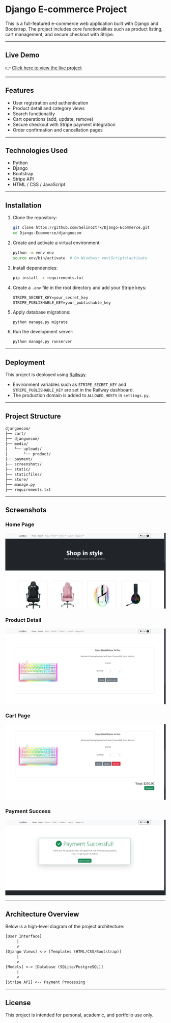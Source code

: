 # Django E-commerce Project

This is a full-featured e-commerce web application built with Django and Bootstrap. The project includes core functionalities such as product listing, cart management, and secure checkout with Stripe.

---

## Live Demo

👉 [Click here to view the live project](https://django-ecommerce-production-96f5.up.railway.app)

---

## Features

* User registration and authentication
* Product detail and category views
* Search functionality
* Cart operations (add, update, remove)
* Secure checkout with Stripe payment integration
* Order confirmation and cancellation pages

---

## Technologies Used

* Python
* Django
* Bootstrap
* Stripe API
* HTML / CSS / JavaScript

---

## Installation

1. Clone the repository:

   ```bash
   git clone https://github.com/Selinoztrk/Django-Ecommerce.git
   cd Django-Ecommerce/djangoecom
   ```

2. Create and activate a virtual environment:

   ```bash
   python -m venv env
   source env/bin/activate  # On Windows: env\Scripts\activate
   ```

3. Install dependencies:

   ```bash
   pip install -r requirements.txt
   ```

4. Create a `.env` file in the root directory and add your Stripe keys:

   ```env
   STRIPE_SECRET_KEY=your_secret_key
   STRIPE_PUBLISHABLE_KEY=your_publishable_key
   ```

5. Apply database migrations:

   ```bash
   python manage.py migrate
   ```

6. Run the development server:

   ```bash
   python manage.py runserver
   ```

---

## Deployment

This project is deployed using [Railway](https://railway.app).

* Environment variables such as `STRIPE_SECRET_KEY` and `STRIPE_PUBLISHABLE_KEY` are set in the Railway dashboard.
* The production domain is added to `ALLOWED_HOSTS` in `settings.py`.

---

## Project Structure

```
djangoecom/
├── cart/
├── djangoecom/
├── media/
│   └── uploads/
│       └── product/
├── payment/
├── screenshots/
├── static/
├── staticfiles/
├── store/
├── manage.py
├── requirements.txt
```

---

## Screenshots

### Home Page

![Home Page](djangoecom/screenshots/homepage.png)

### Product Detail

![Product Detail](djangoecom/screenshots/product.png)

### Cart Page

![Cart](djangoecom/screenshots/cart.png)

### Payment Success

![Success](djangoecom/screenshots/payment_success.png)

---

## Architecture Overview

Below is a high-level diagram of the project architecture:

```text
[User Interface]
     |
     v
[Django Views] <-> [Templates (HTML/CSS/Bootstrap)]
     |
     v
[Models] <-> [Database (SQLite/PostgreSQL)]
     |
     v
[Stripe API] <-- Payment Processing
```

---

## License

This project is intended for personal, academic, and portfolio use only.
